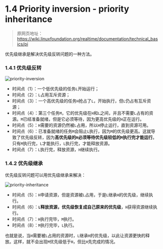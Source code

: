 # 1.4 Priority inversion - priority inheritance

> 原网页地址：https://wiki.linuxfoundation.org/realtime/documentation/technical_basics/pi

优先级继承是解决优先级反转问题的一种方法。

<!-- Priority inheritance is a way to solve the problem called priority inversion. -->

### 1.4.1 优先级反转

![priority-inversion](http://oy60g0sqx.bkt.clouddn.com/2018-02-26-priority-inversion.png)

* 时间点（1）：一个低优先级的任务`L`开始运行；
* 时间点（2）：`L`占用互斥资源；
* 时间点（3）：一个高优先级的任务`H`抢占了`L`，开始执行，但`L`仍占有互斥资源；
* 时间点（4）：第三个任务`M`，它的优先级在`H`和`L`之间，并且不需要`L`占有的资源。`M`已经准备就绪，但是它必须等待，因为更高优先级的`H`正在运行。
* 时间点（5）：`H`需要的资源仍然被`L`占用，所以`H`停止运行，直到资源可用。
* 时间点（6）：已准备就绪的任务`M`会阻止`L`执行，因为`M`的优先级更高。这就导致了优先级反转，因为**高优先级的`H`必须等待优先级较低的`M`执行完才能运行**。只有`M`执行完，`L`才能执行，`L`执行完，才能释放资源。
* 时间点（7）：`L`执行完，释放资源，`H`继续执行。

<!--
* A task with low priority L becomes runnable and starts executing (1).
* It acquires a mutually exclusive resource (2).
* Now a task with a higher priority H becomes runnable and preempts L while L is holding the resource (3).
* A third task M with priority between Hs and Ls priority (and with no need for the resource) becomes runnable, but it has to wait because H with higher priority is running (4).
* H needs the resource still held by L (5), and so H stops running to wait until the resource is released.
* The runnable task M prevents L from executing because of its higher priority. This leads to the priority inversion because H has to wait until M has finished (6) so that L can release the resource (7).
-->

### 1.4.2 优先级继承

优先级反转问题可以用优先级继承来解决：

<!-- The priority inversion problem is solved by priority inheritance: -->

![priority-inheritance](http://oy60g0sqx.bkt.clouddn.com/2018-02-26-priority-inheritance.png)

* 时间点（5）：`H`申请资源，但是资源被`L`占用，于是`L`继承`H`的优先级，继续执行。
* 时间点（6）：**`L`释放资源，优先级恢复成自己原来的优先级**，`H`获得资源继续执行。
* 时间点（7）：`H`执行完毕，`M`执行。
* 时间点（8）：`M`执行完毕，`L`执行。

也就是说，当`H`需要被`L`占用的资源时，`L`继承`H`的优先级，以此让资源更快的释放。这样，就不会出现`M`优先级低于`H`，但比`H`先完成的情况。

<!-- This means than when H needs the resource held by L, L inherits H's priority (5) in order to release the resource sooner (6). When M gets ready to run, M has to wait until the currently higher prioritized task L releases the resource and H finishes running (7). -->


